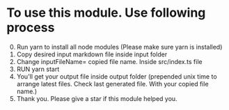 # To use this module. Use following process
0. Run yarn to install all node modules (Please make sure yarn is installed)
1. Copy desired input markdown file inside input folder
2. Change inputFileName= copied file name. Inside src/index.ts file
3. RUN yarn start
4. You'll get your output file inside output folder (prepended unix time to arrange latest files. Check last generated file. With your copied file name.) 
5. Thank you. Please give a star if this module helped you.